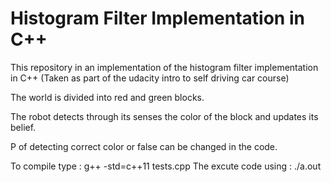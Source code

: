 # Histogram Filter Implementation in C++
This repository in an implementation of the histogram filter implementation in C++ (Taken as part of the udacity intro to self driving car course) 

The world is divided into red and green blocks.

The robot detects through its senses the color of the block and updates its belief.

P of detecting correct color or false can be changed in the code.

To compile type : g++ -std=c++11 tests.cpp
The excute code using : ./a.out

